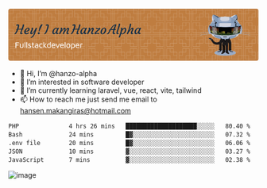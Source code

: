 ![Header](./github-header-image.png)

- 👋 Hi, I’m @hanzo-alpha
- 👀 I’m interested in software developer
- 🌱 I’m currently learning laravel, vue, react, vite, tailwind
- 📫 How to reach me just send me email to hansen.makangiras@hotmail.com 

<!---
hanzo-alpha/hanzo-alpha is a ✨ special ✨ repository because its `README.md` (this file) appears on your GitHub profile.
You can click the Preview link to take a look at your changes.
--->

<!--START_SECTION:waka-->

```txt
PHP              4 hrs 26 mins   ████████████████████░░░░░   80.40 %
Bash             24 mins         █▓░░░░░░░░░░░░░░░░░░░░░░░   07.32 %
.env file        20 mins         █▓░░░░░░░░░░░░░░░░░░░░░░░   06.06 %
JSON             10 mins         ▓░░░░░░░░░░░░░░░░░░░░░░░░   03.27 %
JavaScript       7 mins          ▓░░░░░░░░░░░░░░░░░░░░░░░░   02.38 %
```

<!--END_SECTION:waka-->

![image](https://github.com/hanzo-alpha/hanzo-alpha/assets/111342797/c4bd2977-6123-4017-8652-6e166259b484)

